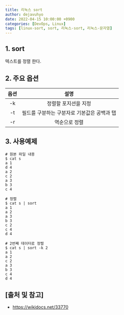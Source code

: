 ```yaml
---
title: 리눅스 sort
author: dejavuhyo
date: 2022-04-15 10:00:00 +0900
categories: [DevOps, Linux]
tags: [linux-sort, sort, 리눅스-sort, 리눅스-문자열]
---
```


## 1. sort
텍스트를 정렬 한다.

## 2. 주요 옵션

| 옵션 | 설명 |
|:---:|:---:|
| -k | 정렬할 포지션을 지정 |
| -t | 필드를 구분하는 구분자로 기본값은 공백과 탭 |
| -r | 역순으로 정렬 |

## 3. 사용예제

```shell
# 원본 파일 내용
$ cat s
a 1
d 4
a 2
c 2
a 3
b 3
c 4

# 정렬
$ cat s | sort
a 1
a 2
a 3
b 3
c 2
c 4
d 4

# 2번째 데이터로 정렬
$ cat s | sort -k 2
a 1
a 2
c 2
a 3
b 3
c 4
d 4
```

## [출처 및 참고]
* <https://wikidocs.net/33770>
